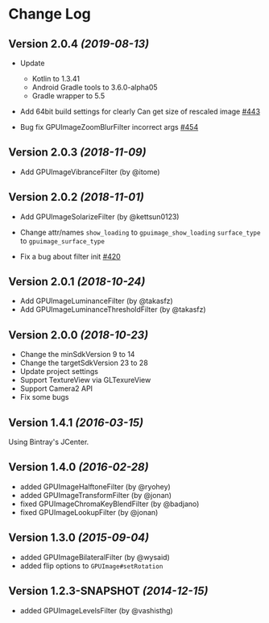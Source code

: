 Change Log
==========

Version 2.0.4 *(2019-08-13)*
----------------------------

* Update
  * Kotlin to 1.3.41
  * Android Gradle tools to 3.6.0-alpha05
  * Gradle wrapper to 5.5

* Add
  64bit build settings for clearly
  Can get size of rescaled image [#443](https://github.com/cats-oss/android-gpuimage/pull/443)
        
* Bug fix
  GPUImageZoomBlurFilter incorrect args [#454](https://github.com/cats-oss/android-gpuimage/pull/454)

Version 2.0.3 *(2018-11-09)*
----------------------------

* Add GPUImageVibranceFilter (by @itome)

Version 2.0.2 *(2018-11-01)*
----------------------------

* Add GPUImageSolarizeFilter (by @kettsun0123)

* Change attr/names
  `show_loading` to `gpuimage_show_loading`
  `surface_type` to `gpuimage_surface_type`

* Fix a bug about filter init [#420](https://github.com/cats-oss/android-gpuimage/pull/420)

Version 2.0.1 *(2018-10-24)*
----------------------------

* Add GPUImageLuminanceFilter (by @takasfz)
* Add GPUImageLuminanceThresholdFilter (by @takasfz)

Version 2.0.0 *(2018-10-23)*
----------------------------

* Change the minSdkVersion 9 to 14
* Change the targetSdkVersion 23 to 28
* Update project settings
* Support TextureView via GLTexureView
* Support Camera2 API
* Fix some bugs


Version 1.4.1 *(2016-03-15)*
----------------------------
 Using Bintray's JCenter.

Version 1.4.0 *(2016-02-28)*
----------------------------

* added GPUImageHalftoneFilter (by @ryohey)
* added GPUImageTransformFilter (by @jonan)
* fixed GPUImageChromaKeyBlendFilter (by @badjano)
* fixed GPUImageLookupFilter (by @jonan)

Version 1.3.0 *(2015-09-04)*
----------------------------

* added GPUImageBilateralFilter (by @wysaid)
* added flip options to `GPUImage#setRotation`

Version 1.2.3-SNAPSHOT *(2014-12-15)*
----------------------------

* added GPUImageLevelsFilter (by @vashisthg)
